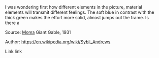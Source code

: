 I was wondering first how different elements in the picture, material elements will transmit different feelings. The soft blue in contrast with the thick green makes the effort more solid, almost jumps out the frame. Is there a 

Source: [Moma](https://www.google.co.in/maps/place/The+Museum+of+Modern+Art/@40.7614327,-73.9798103,17z/data=!3m1!5s0x89c258fbd5ec7547:0x7edf0a3ade84ad50!4m12!1m6!3m5!1s0x89c258f97bdb102b:0xea9f8fc0b3ffff55!2sThe+Museum+of+Modern+Art!8m2!3d40.7614327!4d-73.9776216!3m4!1s0x89c258f97bdb102b:0xea9f8fc0b3ffff55!8m2!3d40.7614327!4d-73.9776216) Giant Gable, 1931

Author: https://en.wikipedia.org/wiki/Sybil_Andrews 

Link
link
